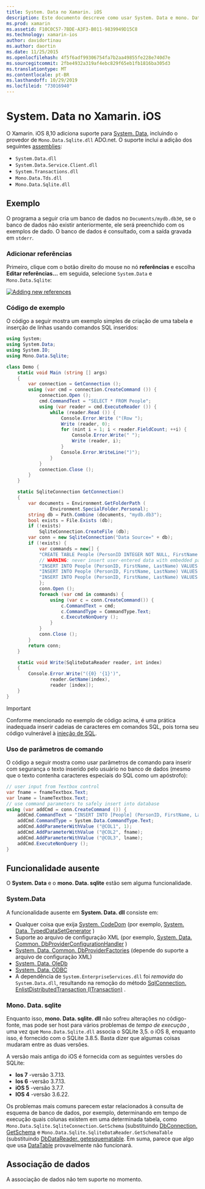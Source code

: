 ```yaml
---
title: System. Data no Xamarin. iOS
description: Este documento descreve como usar System. Data e mono. Data. sqlite. dll para acessar dados do SQLite em um aplicativo Xamarin. iOS.
ms.prod: xamarin
ms.assetid: F10C0C57-7BDE-A3F3-B011-9839949D15C8
ms.technology: xamarin-ios
author: davidortinau
ms.author: daortin
ms.date: 11/25/2015
ms.openlocfilehash: 4f5f6adf99306754fa7b2aa49855fe228e740d7e
ms.sourcegitcommit: 2fbe4932a319af4ebc829f65eb1fb1816ba305d3
ms.translationtype: MT
ms.contentlocale: pt-BR
ms.lasthandoff: 10/29/2019
ms.locfileid: "73016940"
---
```

# <a name="systemdata-in-xamarinios"></a>System. Data no Xamarin. iOS

O Xamarin. iOS 8,10 adiciona suporte para [System. Data](xref:System.Data), incluindo o provedor de `Mono.Data.Sqlite.dll` ADO.net. O suporte inclui a adição dos seguintes [assemblies](~/cross-platform/internals/available-assemblies.md):

- `System.Data.dll`
- `System.Data.Service.Client.dll`
- `System.Transactions.dll`
- `Mono.Data.Tds.dll`
- `Mono.Data.Sqlite.dll`

<a name="Example" />

## <a name="example"></a>Exemplo

O programa a seguir cria um banco de dados no `Documents/mydb.db3`e, se o banco de dados não existir anteriormente, ele será preenchido com os exemplos de dado. O banco de dados é consultado, com a saída gravada em `stderr`.

### <a name="add-references"></a>Adicionar referências

Primeiro, clique com o botão direito do mouse no nó **referências** e escolha **Editar referências...** em seguida, selecione `System.Data` e `Mono.Data.Sqlite`:

[![](system.data-images/edit-references-sml.png "Adding new references")](system.data-images/edit-references.png#lightbox)

### <a name="sample-code"></a>Código de exemplo

O código a seguir mostra um exemplo simples de criação de uma tabela e inserção de linhas usando comandos SQL inseridos:

```csharp
using System;
using System.Data;
using System.IO;
using Mono.Data.Sqlite;

class Demo {
    static void Main (string [] args)
    {
        var connection = GetConnection ();
        using (var cmd = connection.CreateCommand ()) {
            connection.Open ();
            cmd.CommandText = "SELECT * FROM People";
            using (var reader = cmd.ExecuteReader ()) {
                while (reader.Read ()) {
                    Console.Error.Write ("(Row ");
                    Write (reader, 0);
                    for (nint i = 1; i < reader.FieldCount; ++i) {
                        Console.Error.Write(" ");
                        Write (reader, i);
                    }
                    Console.Error.WriteLine(")");
                }
            }
            connection.Close ();
        }
    }

    static SqliteConnection GetConnection()
    {
        var documents = Environment.GetFolderPath (
                Environment.SpecialFolder.Personal);
        string db = Path.Combine (documents, "mydb.db3");
        bool exists = File.Exists (db);
        if (!exists)
            SqliteConnection.CreateFile (db);
        var conn = new SqliteConnection("Data Source=" + db);
        if (!exists) {
            var commands = new[] {
            "CREATE TABLE People (PersonID INTEGER NOT NULL, FirstName ntext, LastName ntext)",
            // WARNING: never insert user-entered data with embedded parameter values
            "INSERT INTO People (PersonID, FirstName, LastName) VALUES (1, 'First', 'Last')",
            "INSERT INTO People (PersonID, FirstName, LastName) VALUES (2, 'Dewey', 'Cheatem')",
            "INSERT INTO People (PersonID, FirstName, LastName) VALUES (3, 'And', 'How')",
            };
            conn.Open ();
            foreach (var cmd in commands) {
                using (var c = conn.CreateCommand()) {
                    c.CommandText = cmd;
                    c.CommandType = CommandType.Text;
                    c.ExecuteNonQuery ();
                }
            }
            conn.Close ();
        }
        return conn;
    }

    static void Write(SqliteDataReader reader, int index)
    {
        Console.Error.Write("({0} '{1}')",
                reader.GetName(index),
                reader [index]);
    }
}
```

> [!IMPORTANT]
> Conforme mencionado no exemplo de código acima, é uma prática inadequada inserir cadeias de caracteres em comandos SQL, pois torna seu código vulnerável à [injeção de SQL](https://en.wikipedia.org/wiki/SQL_injection).

### <a name="using-command-parameters"></a>Uso de parâmetros de comando

O código a seguir mostra como usar parâmetros de comando para inserir com segurança o texto inserido pelo usuário no banco de dados (mesmo que o texto contenha caracteres especiais do SQL como um apóstrofo):

```csharp
// user input from Textbox control
var fname = fnameTextbox.Text;
var lname = lnameTextbox.Text;
// use command parameters to safely insert into database
using (var addCmd = conn.CreateCommand ()) {
    addCmd.CommandText = "INSERT INTO [People] (PersonID, FirstName, LastName) VALUES (@COL1, @COL2, @COL3)";
    addCmd.CommandType = System.Data.CommandType.Text;
    addCmd.AddParameterWithValue ("@COL1", 1);
    addCmd.AddParameterWithValue ("@COL2", fname);
    addCmd.AddParameterWithValue ("@COL3", lname);
    addCmd.ExecuteNonQuery ();
}
```

<a name="Missing_Functionality" />

## <a name="missing-functionality"></a>Funcionalidade ausente

O **System. Data** e o **mono. Data. sqlite** estão sem alguma funcionalidade.

<a name="System.Data" />

### <a name="systemdata"></a>System.Data

A funcionalidade ausente em **System. Data. dll** consiste em:

- Qualquer coisa que exija [System. CodeDom](xref:System.CodeDom) (por exemplo,  [System. Data. TypedDataSetGenerator](xref:System.Data.TypedDataSetGenerator) )
- Suporte ao arquivo de configuração XML (por exemplo,  [System. Data. Common. DbProviderConfigurationHandler](xref:System.Data.Common.DbProviderConfigurationHandler) )
- [System. Data. Common. DbProviderFactories](xref:System.Data.Common.DbProviderFactories) (depende do suporte a arquivo de configuração XML)
- [System. Data. OleDb](xref:System.Data.OleDb)
- [System. Data. ODBC](xref:System.Data.Odbc)
- A dependência de `System.EnterpriseServices.dll` foi *removida* do `System.Data.dll`, resultando na remoção do método [SqlConnection. EnlistDistributedTransaction (ITransaction)](xref:System.Data.SqlClient.SqlConnection.EnlistDistributedTransaction*) .

<a name="Mono.Data.Sqlite" />

### <a name="monodatasqlite"></a>Mono. Data. sqlite

Enquanto isso, **mono. Data. sqlite. dll** não sofreu alterações no código-fonte, mas pode ser host para vários problemas de *tempo de execução* , uma vez que `Mono.Data.Sqlite.dll` associa o SQLite 3,5. o iOS 8, enquanto isso, é fornecido com o SQLite 3.8.5. Basta dizer que algumas coisas mudaram entre as duas versões.

A versão mais antiga do iOS é fornecida com as seguintes versões do SQLite:

- **Ios 7** -versão 3.7.13.
- **Ios 6** -versão 3.7.13.
- **iOS 5** -versão 3.7.7.
- **IOS 4** -versão 3.6.22.

Os problemas mais comuns parecem estar relacionados à consulta de esquema de banco de dados, por exemplo, determinando em tempo de execução quais colunas existem em uma determinada tabela, como `Mono.Data.Sqlite.SqliteConnection.GetSchema` (substituindo [DbConnection. GetSchema](xref:System.Data.Common.DbConnection.GetSchema) e `Mono.Data.Sqlite.SqliteDataReader.GetSchemaTable` (substituindo [ DbDataReader. getesquematable](xref:System.Data.Common.DbDataReader.GetSchemaTable). Em suma, parece que algo que usa [DataTable](xref:System.Data.DataTable) provavelmente não funcionará.

<a name="Data_Binding" />

## <a name="data-binding"></a>Associação de dados

A associação de dados não tem suporte no momento.
